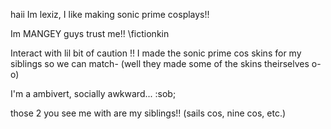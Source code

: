haii Im lexiz, I like making sonic prime cosplays!!

Im MANGEY guys trust me!! \\fictionkin

Interact with lil bit of caution !!
I made the sonic prime cos skins for my siblings so we can match-
(well they made some of the skins theirselves o-o)

I'm a ambivert, socially awkward... :sob;

those 2 you see me with are my siblings!! (sails cos, nine cos, etc.)
